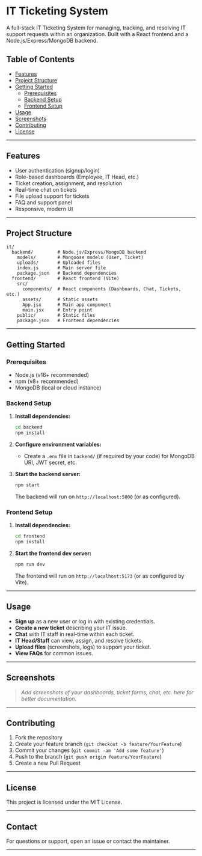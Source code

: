 
# IT Ticketing System

A full-stack IT Ticketing System for managing, tracking, and resolving IT support requests within an organization. Built with a React frontend and a Node.js/Express/MongoDB backend.

## Table of Contents

- [Features](#features)
- [Project Structure](#project-structure)
- [Getting Started](#getting-started)
  - [Prerequisites](#prerequisites)
  - [Backend Setup](#backend-setup)
  - [Frontend Setup](#frontend-setup)
- [Usage](#usage)
- [Screenshots](#screenshots)
- [Contributing](#contributing)
- [License](#license)

---

## Features

- User authentication (signup/login)
- Role-based dashboards (Employee, IT Head, etc.)
- Ticket creation, assignment, and resolution
- Real-time chat on tickets
- File upload support for tickets
- FAQ and support panel
- Responsive, modern UI

---

## Project Structure

```
it/
  backend/         # Node.js/Express/MongoDB backend
    models/        # Mongoose models (User, Ticket)
    uploads/       # Uploaded files
    index.js       # Main server file
    package.json   # Backend dependencies
  frontend/        # React frontend (Vite)
    src/
      components/  # React components (Dashboards, Chat, Tickets, etc.)
      assets/      # Static assets
      App.jsx      # Main app component
      main.jsx     # Entry point
    public/        # Static files
    package.json   # Frontend dependencies
```

---

## Getting Started

### Prerequisites

- Node.js (v16+ recommended)
- npm (v8+ recommended)
- MongoDB (local or cloud instance)

### Backend Setup

1. **Install dependencies:**
   ```bash
   cd backend
   npm install
   ```

2. **Configure environment variables:**
   - Create a `.env` file in `backend/` (if required by your code) for MongoDB URI, JWT secret, etc.

3. **Start the backend server:**
   ```bash
   npm start
   ```
   The backend will run on `http://localhost:5000` (or as configured).

### Frontend Setup

1. **Install dependencies:**
   ```bash
   cd frontend
   npm install
   ```

2. **Start the frontend dev server:**
   ```bash
   npm run dev
   ```
   The frontend will run on `http://localhost:5173` (or as configured by Vite).

---

## Usage

- **Sign up** as a new user or log in with existing credentials.
- **Create a new ticket** describing your IT issue.
- **Chat** with IT staff in real-time within each ticket.
- **IT Head/Staff** can view, assign, and resolve tickets.
- **Upload files** (screenshots, logs) to support your ticket.
- **View FAQs** for common issues.

---

## Screenshots

> _Add screenshots of your dashboards, ticket forms, chat, etc. here for better documentation._

---

## Contributing

1. Fork the repository
2. Create your feature branch (`git checkout -b feature/YourFeature`)
3. Commit your changes (`git commit -am 'Add some feature'`)
4. Push to the branch (`git push origin feature/YourFeature`)
5. Create a new Pull Request

---

## License

This project is licensed under the MIT License.

---

## Contact

For questions or support, open an issue or contact the maintainer.

---
